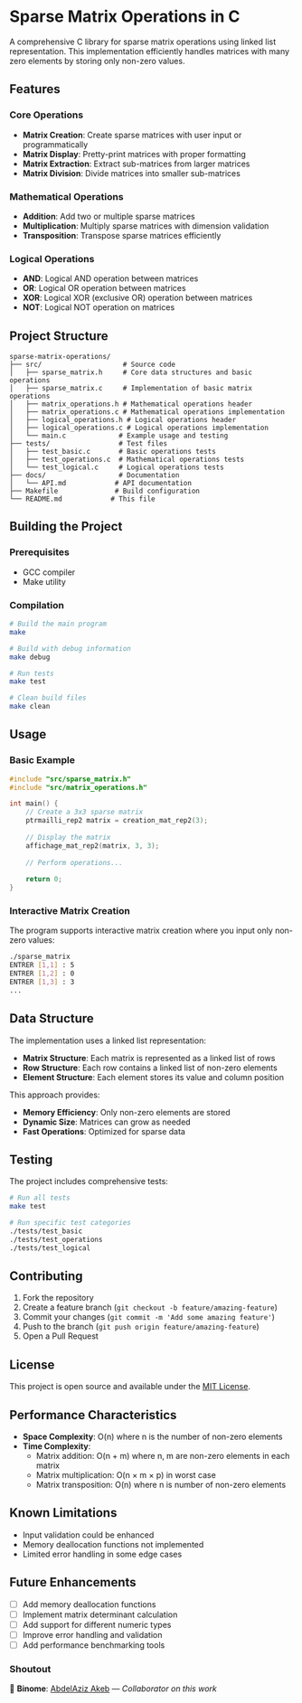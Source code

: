 # Sparse Matrix Operations in C

A comprehensive C library for sparse matrix operations using linked list representation. This implementation efficiently handles matrices with many zero elements by storing only non-zero values.

## Features

### Core Operations
- **Matrix Creation**: Create sparse matrices with user input or programmatically
- **Matrix Display**: Pretty-print matrices with proper formatting
- **Matrix Extraction**: Extract sub-matrices from larger matrices
- **Matrix Division**: Divide matrices into smaller sub-matrices

### Mathematical Operations
- **Addition**: Add two or multiple sparse matrices
- **Multiplication**: Multiply sparse matrices with dimension validation
- **Transposition**: Transpose sparse matrices efficiently

### Logical Operations
- **AND**: Logical AND operation between matrices
- **OR**: Logical OR operation between matrices  
- **XOR**: Logical XOR (exclusive OR) operation between matrices
- **NOT**: Logical NOT operation on matrices

## Project Structure

```
sparse-matrix-operations/
├── src/                    # Source code
│   ├── sparse_matrix.h     # Core data structures and basic operations
│   ├── sparse_matrix.c     # Implementation of basic matrix operations
│   ├── matrix_operations.h # Mathematical operations header
│   ├── matrix_operations.c # Mathematical operations implementation
│   ├── logical_operations.h # Logical operations header
│   ├── logical_operations.c # Logical operations implementation
│   └── main.c             # Example usage and testing
├── tests/                 # Test files
│   ├── test_basic.c       # Basic operations tests
│   ├── test_operations.c  # Mathematical operations tests
│   └── test_logical.c     # Logical operations tests
├── docs/                  # Documentation
│   └── API.md            # API documentation
├── Makefile              # Build configuration
└── README.md            # This file
```

## Building the Project

### Prerequisites
- GCC compiler
- Make utility

### Compilation
```bash
# Build the main program
make

# Build with debug information
make debug

# Run tests
make test

# Clean build files
make clean
```

## Usage

### Basic Example
```c
#include "src/sparse_matrix.h"
#include "src/matrix_operations.h"

int main() {
    // Create a 3x3 sparse matrix
    ptrmailli_rep2 matrix = creation_mat_rep2(3);
    
    // Display the matrix
    affichage_mat_rep2(matrix, 3, 3);
    
    // Perform operations...
    
    return 0;
}
```

### Interactive Matrix Creation
The program supports interactive matrix creation where you input only non-zero values:

```bash
./sparse_matrix
ENTRER [1,1] : 5
ENTRER [1,2] : 0
ENTRER [1,3] : 3
...
```

## Data Structure

The implementation uses a linked list representation:

- **Matrix Structure**: Each matrix is represented as a linked list of rows
- **Row Structure**: Each row contains a linked list of non-zero elements
- **Element Structure**: Each element stores its value and column position

This approach provides:
- **Memory Efficiency**: Only non-zero elements are stored
- **Dynamic Size**: Matrices can grow as needed
- **Fast Operations**: Optimized for sparse data

## Testing

The project includes comprehensive tests:

```bash
# Run all tests
make test

# Run specific test categories
./tests/test_basic
./tests/test_operations  
./tests/test_logical
```

## Contributing

1. Fork the repository
2. Create a feature branch (`git checkout -b feature/amazing-feature`)
3. Commit your changes (`git commit -m 'Add some amazing feature'`)
4. Push to the branch (`git push origin feature/amazing-feature`)
5. Open a Pull Request

## License

This project is open source and available under the [MIT License](LICENSE).

## Performance Characteristics

- **Space Complexity**: O(n) where n is the number of non-zero elements
- **Time Complexity**: 
  - Matrix addition: O(n + m) where n, m are non-zero elements in each matrix
  - Matrix multiplication: O(n × m × p) in worst case
  - Matrix transposition: O(n) where n is number of non-zero elements

## Known Limitations

- Input validation could be enhanced
- Memory deallocation functions not implemented
- Limited error handling in some edge cases

## Future Enhancements

- [ ] Add memory deallocation functions
- [ ] Implement matrix determinant calculation
- [ ] Add support for different numeric types
- [ ] Improve error handling and validation
- [ ] Add performance benchmarking tools

### Shoutout  
👯 **Binome**: [AbdelAziz Akeb](https://github.com/4zz0u4k) — *Collaborator on this work*  

